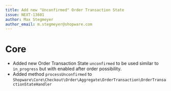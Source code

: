 ```yaml
---
title: Add new "Unconfirmed" Order Transaction State
issue: NEXT-13601
author: Max Stegmeyer
author_email: m.stegmeyer@shopware.com
---
```

# Core
* Added new Order Transaction State `unconfirmed` to be used similar to `in_progress` but with enabled after order possibility.
* Added method `processUnconfirmed` to `Shopware\Core\Checkout\Order\Aggregate\OrderTransaction\OrderTransactionStateHandler`
